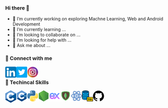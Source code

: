 ### Hi there 👋

<!--
**SarveshD7/SarveshD7** is a ✨ _special_ ✨ repository because its `README.md` (this file) appears on your GitHub profile.

Here are some ideas to get you started:
-->
- 🔭 I’m currently working on exploring Machne Learning, Web and Android Development
- 🌱 I’m currently learning ...
- 👯 I’m looking to collaborate on ...
- 🤔 I’m looking for help with ...
- 💬 Ask me about ...
### 🤝 Connect with me
<a href="https://www.linkedin.com/in/sarveshdeshpande/"><img align="left" src="https://raw.githubusercontent.com/SarveshD7/SarveshD7/main/linkedin.png" alt="Sarvesh | LinkedIn" width="35px"/></a>
<a href="https://twitter.com/sarv5703"><img align="left" src="https://raw.githubusercontent.com/SarveshD7/SarveshD7/main/twitter.png" alt="Sarvesh | Twitter" width="35px"/></a>
<a href="https://www.instagram.com/sarv_5703"><img align="left" src="https://raw.githubusercontent.com/SarveshD7/SarveshD7/main/instagram.png" alt="Sarvesh | Instagram" width="35px"/></a>
<br>
### 🤖 Techincal Skills
<img align="left" src="https://raw.githubusercontent.com/SarveshD7/SarveshD7/main/C_Programming_Language.png" alt="Sarvesh | C" width="35px"/>
<img align="left" src="https://raw.githubusercontent.com/SarveshD7/SarveshD7/main/c-.png" alt="Sarvesh | C++" width="35px"/>
<img align="left" src="https://raw.githubusercontent.com/SarveshD7/SarveshD7/main/python.png" alt="Sarvesh | Python" width="35px"/>
<img align="left" src="https://raw.githubusercontent.com/SarveshD7/SarveshD7/main/node-js.png" alt="Sarvesh | NodeJs" width="35px"/>
<img align="left" src="https://raw.githubusercontent.com/SarveshD7/SarveshD7/main/icons8-express-js-64.png" alt="Sarvesh | ExpressJs" width="35px"/>
<img align="left" src="https://raw.githubusercontent.com/SarveshD7/SarveshD7/main/icons8-mongodb-48.png" alt="Sarvesh | MongoDB" width="35px"/>
<img align="left" src="https://raw.githubusercontent.com/SarveshD7/SarveshD7/main/icons8-react-30.png" alt="Sarvesh | ReactJs" width="35px"/>
<img align="left" src="https://raw.githubusercontent.com/SarveshD7/SarveshD7/main/database.png" alt="Sarvesh | ReactJs" width="35px"/>
<img align="left" src="https://raw.githubusercontent.com/SarveshD7/SarveshD7/main/github.png" alt="Sarvesh | ReactJs" width="35px"/>
